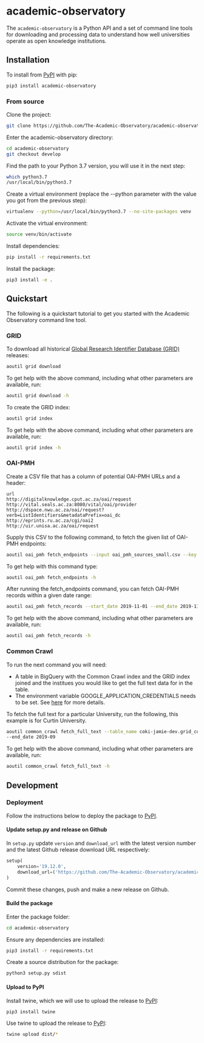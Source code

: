 # academic-observatory
The `academic-observatory` is a Python API and a set of command line tools for downloading and processing data to 
understand how well universities operate as open knowledge institutions. 

## Installation
To install from [PyPI](https://pypi.org/) with pip:
```bash
pip3 install academic-observatory
```

### From source
Clone the project:
```bash
git clone https://github.com/The-Academic-Observatory/academic-observatory
```

Enter the academic-observatory directory:
```bash
cd academic-observatory
git checkout develop
```

Find the path to your Python 3.7 version, you will use it in the next step:
```bash
which python3.7
/usr/local/bin/python3.7
```

Create a virtual environment (replace the --python parameter with the value you got from the previous step):
```bash
virtualenv --python=/usr/local/bin/python3.7 --no-site-packages venv 
```

Activate the virtual environment:
```bash
source venv/bin/activate
````

Install dependencies:
```bash
pip install -r requirements.txt 
```

Install the package:
```bash
pip3 install -e .
```

## Quickstart
The following is a quickstart tutorial to get you started with the Academic Observatory command line tool.

### GRID
To download all historical [Global Research Identifier Database (GRID)](https://grid.ac/) releases:
```bash
aoutil grid download
```

To get help with the above command, including what other parameters are available, run:
```bash
aoutil grid download -h
```

To create the GRID index:
```bash
aoutil grid index
```

To get help with the above command, including what other parameters are available, run:
```bash
aoutil grid index -h
```

### OAI-PMH
Create a CSV file that has a column of potential OAI-PMH URLs and a header: 
```csv
url
http://digitalknowledge.cput.ac.za/oai/request
http://vital.seals.ac.za:8080/vital/oai/provider
http://dspace.nwu.ac.za/oai/request?verb=ListIdentifiers&metadataPrefix=oai_dc
http://eprints.ru.ac.za/cgi/oai2
http://uir.unisa.ac.za/oai/request
```

Supply this CSV to the following command, to fetch the given list of OAI-PMH endpoints:
```bash
aoutil oai_pmh fetch_endpoints --input oai_pmh_sources_small.csv --key url
```

To get help with this command type:
```bash
aoutil oai_pmh fetch_endpoints -h
```

After running the fetch_endpoints command, you can fetch OAI-PMH records within a given date range:
```bash
aoutil oai_pmh fetch_records --start_date 2019-11-01 --end_date 2019-11-10
```

To get help with the above command, including what other parameters are available, run:
```bash
aoutil oai_pmh fetch_records -h
```

### Common Crawl
To run the next command you will need:
* A table in BigQuery with the Common Crawl index and the GRID index joined and the institues you would like to get
the full text data for in the table.
* The environment variable GOOGLE_APPLICATION_CREDENTIALS needs to be set. See [here](https://cloud.google.com/docs/authentication/getting-started)
for more details.

To fetch the full text for a particular University, run the following, this example is for Curtin University.
```bash
aoutil common_crawl fetch_full_text --table_name coki-jamie-dev.grid_common_crawl.curtin_demo --start_date 2019-08 \
--end_date 2019-09
```

To get help with the above command, including what other parameters are available, run:
```bash
aoutil common_crawl fetch_full_text -h
```

## Development

### Deployment
Follow the instructions below to deploy the package to [PyPI](https://pypi.org/).

#### Update setup.py and release on Github
In `setup.py` update `version` and `download_url` with the latest version number and the latest Github release download 
URL respectively:
```python
setup(
    version='19.12.0',
    download_url=('https://github.com/The-Academic-Observatory/academic-observatory/v19.12.0.tar.gz'
)
```

Commit these changes, push and make a new release on Github.

#### Build the package
Enter the package folder:
```bash
cd academic-observatory
```

Ensure any dependencies are installed:
```bash
pip3 install -r requirements.txt
```

Create a source distribution for the package:
```bash
python3 setup.py sdist
```

#### Upload to PyPI
Install twine, which we will use to upload the release to [PyPI](https://pypi.org/):
```bash
pip3 install twine
```

Use twine to upload the release to [PyPI](https://pypi.org/):
```bash
twine upload dist/*
```

